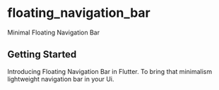 # floating_navigation_bar

Minimal Floating Navigation Bar

## Getting Started
 Introducing Floating Navigation Bar in Flutter.
 To bring that minimalism lightweight navigation bar in your Ui.

